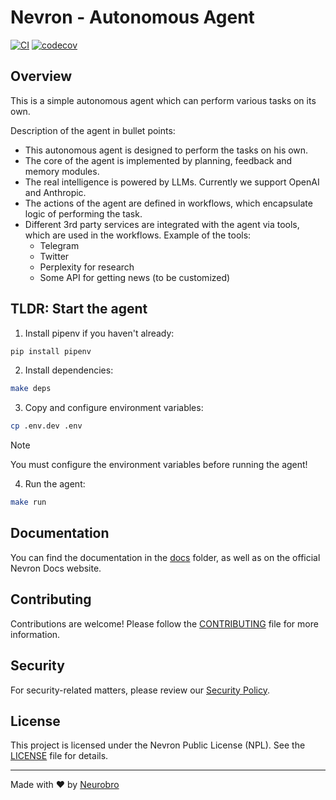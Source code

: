 # Nevron - Autonomous Agent
[![CI](https://github.com/axioma-ai-labs/aa-core/actions/workflows/main.yml/badge.svg)](https://github.com/axioma-ai-labs/aa-core/actions/workflows/main.yml)
[![codecov](https://codecov.io/gh/axioma-ai-labs/nevron/branch/main/graph/badge.svg?token=krO46pgB7P)](https://codecov.io/gh/axioma-ai-labs/nevron)

## Overview

This is a simple autonomous agent which can perform various tasks on its own.

Description of the agent in bullet points:

- This autonomous agent is designed to perform the tasks on his own. 
- The core of the agent is implemented by planning, feedback and memory modules. 
- The real intelligence is powered by LLMs. Currently we support OpenAI and Anthropic.
- The actions of the agent are defined in workflows, which encapsulate logic of performing the task.
- Different 3rd party services are integrated with the agent via tools, which are used in the workflows. Example of the tools:
  - Telegram
  - Twitter
  - Perplexity for research
  - Some API for getting news (to be customized)

## TLDR: Start the agent

1. Install pipenv if you haven't already:
```bash
pip install pipenv
```

2. Install dependencies:
```bash
make deps
```

3. Copy and configure environment variables:
```bash
cp .env.dev .env
```

> [!NOTE]
> You must configure the environment variables before running the agent!

4. Run the agent:
```bash
make run
```

## Documentation

You can find the documentation in the [docs](docs) folder, as well as on the official Nevron Docs website.

## Contributing

Contributions are welcome! Please follow the [CONTRIBUTING](CONTRIBUTING.md) file for more information.

## Security

For security-related matters, please review our [Security Policy](SECURITY.md).

## License

This project is licensed under the Nevron Public License (NPL). See the [LICENSE](LICENSE) file for details.

---

Made with ❤️ by [Neurobro](https://neurobro.ai)
